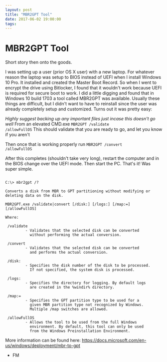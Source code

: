 ```yaml
---
layout: post
title: "MBR2GPT Tool"
date: 2017-06-02 19:00:00
tags: 
---
```

# MBR2GPT Tool

Short story then onto the goods.

I was setting up a user (prior OS X user) with a new laptop. For whatever reason the laptop was setup to BIOS instead of UEFI when I install Windows 10 Pro. It installed and created the Master Boot Record. So when I went to encrypt the drive using Bitlocker, I found that it wouldn't work because UEFI is required for secure boot to work. I did a little digging and found that in Windows 10 build 1703 a tool called MBR2GPT was available. Usually these things are difficult, but I didn't want to have to reinstall since the user was already completely setup and customized. Turns out it was pretty easy:

*Highly suggest backing up any important files just incase this doesn't go well*
From an elevated CMD.exe
<code>MBR2GPT /validate /allowFullOS</code>
This should validate that you are ready to go, and let you know if you aren't

Then once that is working properly run
<code>MBR2GPT /convert /allowFullOS</code>

After this completes (shouldn't take very long), restart the computer and in the BIOS change over the UEFI mode. Then start the PC.
That's it! Was super simple.

<pre><code>
C:\> mbr2gpt /?

Converts a disk from MBR to GPT partitioning without modifying or deleting data on the disk.

MBR2GPT.exe /validate|convert [/disk:<diskNumber>] [/logs:<logDirectory>] [/map:<source>=<destination>] [/allowFullOS]

Where:

 /validate
         - Validates that the selected disk can be converted
           without performing the actual conversion.

 /convert
         - Validates that the selected disk can be converted
           and performs the actual conversion.

 /disk:<diskNumber>
         - Specifies the disk number of the disk to be processed.
           If not specified, the system disk is processed.

 /logs:<logDirectory>
         - Specifies the directory for logging. By default logs
           are created in the %windir% directory.

 /map:<source>=<destination>
         - Specifies the GPT partition type to be used for a
           given MBR partition type not recognized by Windows.
           Multiple /map switches are allowed.

 /allowFullOS
         - Allows the tool to be used from the full Windows
           environment. By default, this tool can only be used
           from the Windows Preinstallation Environment.
</code></pre>

More information can be found here:
https://docs.microsoft.com/en-us/windows/deployment/mbr-to-gpt

- FM
